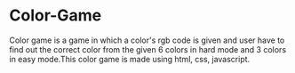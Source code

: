 # Color-Game
Color game is a game in which a color's rgb code is given and user have to find out the correct color from the given 6 colors in hard mode and 3 colors in easy mode.This color game is made using html, css, javascript.
